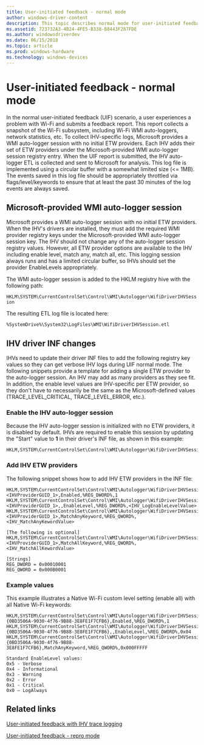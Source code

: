 ```yaml
---
title: User-initiated feedback - normal mode
author: windows-driver-content
description: This topic describes normal mode for user-initiated feedback with IHV trace logging in WDI drivers.
ms.assetid: 723732A3-4B24-4FE5-B338-B8443F287FDE
ms.author: windowsdriverdev 
ms.date: 06/15/2018
ms.topic: article 
ms.prod: windows-hardware 
ms.technology: windows-devices 
---
```


# User-initiated feedback - normal mode

In the normal user-initiated feedback (UIF) scenario, a user experiences a problem with Wi-Fi and submits a feedback report. This report collects a snapshot of the Wi-Fi subsystem, including Wi-Fi WMI auto-loggers, network statistics, etc. To collect IHV-specific logs, Microsoft provides a WMI auto-logger session with no initial ETW providers. Each IHV adds their set of ETW providers under the Microsoft-provided WMI auto-logger session registry entry. When the UIF report is submitted, the IHV auto-logger ETL is collected and sent to Microsoft for analysis. This log file is implemented using a circular buffer with a somewhat limited size (\<= 1MB). The events saved in this log file should be appropriately throttled via flags/level/keywords to ensure that at least the past 30 minutes of the log events are always saved.

## Microsoft-provided WMI auto-logger session

Microsoft provides a WMI auto-logger session with no initial ETW providers. When the IHV's drivers are installed, they must add the required WMI provider registry keys under the Microsoft-provided WMI auto-logger session key. The IHV should not change any of the auto-logger session registry values. However, all ETW provider options are available to the IHV including enable level, match any, match all, etc. This logging session always runs and has a limited circular buffer, so IHVs should set the provider EnableLevels appropriately.

The WMI auto-logger session is added to the HKLM registry hive with the following path:

`HKLM\SYSTEM\CurrentControlSet\Control\WMI\Autologger\WifiDriverIHVSession`

The resulting ETL log file is located here:

`%SystemDrive%\System32\LogFiles\WMI\WifiDriverIHVSession.etl`

## IHV driver INF changes

IHVs need to update their driver INF files to add the following registry key values so they can get verbose IHV logs during UIF normal mode. The following snippets provide a template for adding a single ETW provider to the auto-logger session. An IHV may add as many providers as they see fit. In addition, the enable level values are IHV-specific per ETW provider, so they don't have to necessarily be the same as the Microsoft-defined values (TRACE_LEVEL_CRITICAL, TRACE_LEVEL_ERROR, etc.).

### Enable the IHV auto-logger session

Because the IHV auto-logger session is initialized with no ETW providers, it is disabled by default. IHVs are required to enable this session by updating the "Start" value to **1** in their driver's INF file, as shown in this example:

```INF
HKLM,SYSTEM\CurrentControlSet\Control\WMI\Autologger\WifiDriverIHVSession,Start,%REG_DWORD%,1
```

### Add IHV ETW providers

The following snippet shows how to add IHV ETW providers in the INF file:

```INF
HKLM,SYSTEM\CurrentControlSet\Control\WMI\Autologger\WifiDriverIHVSession\<IHVProviderGUID_1>,Enabled,%REG_DWORD%,1
HKLM,SYSTEM\CurrentControlSet\Control\WMI\Autologger\WifiDriverIHVSession\<IHVProviderGUID_1>,,EnableLevel,%REG_DWORD%,<IHV_LogEnableLevelValue>
HKLM,SYSTEM\CurrentControlSet\Control\WMI\Autologger\WifiDriverIHVSession\<IHVProviderGUID_1>,MatchAnyKeyword,%REG_QWORD%,<IHV_MatchAnyKewordValue>

[The following is optional]
HKLM,SYSTEM\CurrentControlSet\Control\WMI\Autologger\WifiDriverIHVSession\<IHVProviderGUID_1>,MatchAllKeyword,%REG_QWORD%,<IHV_MatchAllKewordValue>

[Strings]
REG_DWORD = 0x00010001
REG_QWORD = 0x000B0001
```

### Example values

This example illustrates a Native Wi-Fi custom level setting (enable all) with all Native Wi-Fi keywords:

```INF
HKLM,SYSTEM\CurrentControlSet\Control\WMI\Autologger\WifiDriverIHVSession\{0BD3506A-9030-4f76-9B88-3E8FE1F7CFB6},Enabled,%REG_DWORD%,1
HKLM,SYSTEM\CurrentControlSet\Control\WMI\Autologger\WifiDriverIHVSession\{0BD3506A-9030-4f76-9B88-3E8FE1F7CFB6},,EnableLevel,%REG_DWORD%,0x04
HKLM,SYSTEM\CurrentControlSet\Control\WMI\Autologger\WifiDriverIHVSession\{0BD3506A-9030-4f76-9B88-3E8FE1F7CFB6},MatchAnyKeyword,%REG_QWORD%,0x000FFFFF

Standard EnableLevel values:
0x5 - Verbose
0x4 - Informational
0x3 - Warning
0x2 - Error
0x1 - Critical
0x0 – LogAlways
```

## Related links

[User-initiated feedback with IHV trace logging](user-initiated-feedback-with-ihv-trace-logging.md)

[User-initiated feedback - repro mode](user-initiated-feedback-repro-mode.md)